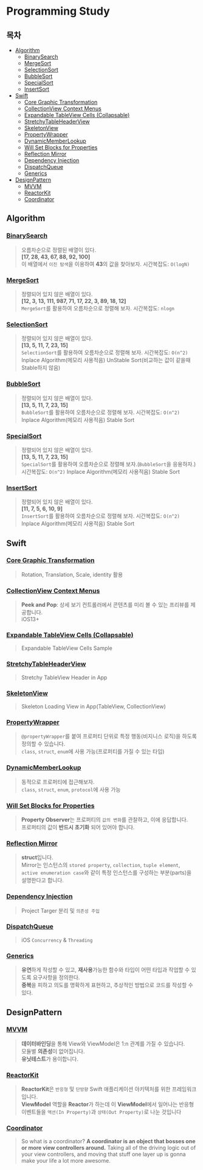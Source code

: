 Programming Study
=================

## 목차

- [Algorithm](#Algorithm)
    - [BinarySearch](#BinarySearch)
    - [MergeSort](#MergeSort)
    - [SelectionSort](#SelectionSort)
    - [BubbleSort](#BubbleSort)
    - [SpecialSort](#SpecialSort)
    - [InsertSort](#InsertSort)
- [Swift](#Swift)
    - [Core Graphic Transformation](#Core-Graphic-Transformation)
    - [CollectionView Context Menus](#CollectionView-Context-Menus)
    - [Expandable TableView Cells (Collapsable)](#Expandable-TableView-Cells-(Collapsable))
    - [StretchyTableHeaderView](#StretchyTableHeaderView)
    - [SkeletonView](#SkeletonView)
    - [PropertyWrapper](#PropertyWrapper)
    - [DynamicMemberLookup](#DynamicMemberLookup)
    - [Will Set Blocks for Properties](#Will-Set-Blocks-for-Properties)
    - [Reflection Mirror](#Reflection-Mirror)
    - [Dependency Injection](#Dependency-Injection)
    - [DispatchQueue](#DispatchQueue)
    - [Generics](#Generics)
- [DesignPattern](#DesignPattern)    
    - [MVVM](#MVVM)
    - [ReactorKit](#ReactorKit)
    - [Coordinator](#Coordinator)

## Algorithm

### [BinarySearch](https://github.com/Jino0910/Study/blob/master/Algorithm/BinarySearch.playground/Contents.swift)
>오름차순으로 정렬된 배열이 있다.  
>**[17, 28, 43, 67, 88, 92, 100]**  
>이 배열에서 `이진 탐색`을 이용하여 **43**의 값을 찾아보자.
> 시간복잡도: `O(logN)`


### [MergeSort](https://github.com/Jino0910/Study/blob/master/Algorithm/MergeSort.playground/Contents.swift)
>정렬되어 있지 않은 배열이 있다.  
>**[12, 3, 13, 111, 987, 71, 17, 22, 3, 89, 18, 12]**  
>`MergeSort`를 활용하여 오름차순으로 정렬해 보자.
> 시간복잡도: `nlogn`

### [SelectionSort](https://github.com/Jino0910/Study/blob/master/Algorithm/SelectionSort.playground/Contents.swift)
>정렬되어 있지 않은 배열이 있다.  
>**[13, 5, 11, 7, 23, 15]**  
>`SelectionSort`를 활용하여 오름차순으로 정렬해 보자.
> 시간복잡도: `O(n^2)`
> Inplace Algorithm(메모리 사용적음)
> UnStable Sort(비교하는 값이 같을때 Stable하지 않음)

### [BubbleSort](https://github.com/Jino0910/Study/blob/master/Algorithm/BubbleSort.playground/Contents.swift)
>정렬되어 있지 않은 배열이 있다.  
>**[13, 5, 11, 7, 23, 15]**  
>`BubbleSort`를 활용하여 오름차순으로 정렬해 보자.
> 시간복잡도: `O(n^2)`
> Inplace Algorithm(메모리 사용적음)
> Stable Sort

### [SpecialSort](https://github.com/Jino0910/Study/blob/master/Algorithm/SpecialSort.playground/Contents.swift)
>정렬되어 있지 않은 배열이 있다.  
>**[13, 5, 11, 7, 23, 15]**  
>`SpecialSort`를 활용하여 오름차순으로 정렬해 보자.(`BubbleSort`을 응용하자.)
> 시간복잡도: `O(n^2)`
> Inplace Algorithm(메모리 사용적음)
> Stable Sort

### [InsertSort](https://github.com/Jino0910/Study/blob/master/Algorithm/InsertSort.playground/Contents.swift)
>정렬되어 있지 않은 배열이 있다.  
>**[11, 7, 5, 6, 10, 9]**  
>`InsertSort`를 활용하여 오름차순으로 정렬해 보자.
> 시간복잡도: `O(n^2)`
> Inplace Algorithm(메모리 사용적음)
> Stable Sort

## Swift

### [Core Graphic Transformation](https://github.com/Jino0910/Study/blob/master/Swift/TransformExample/TransformExample/ViewController.swift)
> Rotation, Translation, Scale, identity 활용

### [CollectionView Context Menus](https://github.com/Jino0910/Study/blob/master/Swift/ContextMenuInCollectionView/ContextMenuInCollectionView/ViewController.swift)
> **Peek and Pop**: 상세 보기 컨트롤러에서 콘텐츠를 미리 볼 수 있는 프리뷰를 제공합니다.  
> iOS13+

### [Expandable TableView Cells (Collapsable)](https://github.com/Jino0910/Study/blob/master/Swift/ExpandableTableViewCells/ExpandableTableViewCells/ViewController.swift)
> Expandable TableView Cells Sample

### [StretchyTableHeaderView](https://github.com/Jino0910/Study/tree/master/Swift/StretchyTableViewHeader/StretchyTableViewHeader)
> Stretchy TableView Header in App

### [SkeletonView](https://github.com/Jino0910/Study/tree/master/Swift/SkeletonApp/SkeletonApp)
> Skeleton Loading View in App(TableView, CollectionView)

### [PropertyWrapper](https://github.com/Jino0910/Study/blob/master/Swift/SwiftPropertyWrappers.playground/Contents.swift)
> `@propertyWrapper`를 붙여 프로퍼티 단위로 특정 행동(비지니스 로직)을 하도록 정의할 수 있습니다.  
>`class`, `struct`, `enum`에 사용 가능(프로퍼티를 가질 수 있는 타입)

### [DynamicMemberLookup](https://github.com/Jino0910/Study/blob/master/Swift/DynamicMemberLookup.playground/Contents.swift)
>동적으로 프로퍼티에 접근해보자.  
>`class`, `struct`, `enum`, `protocol`에 사용 가능

### [Will Set Blocks for Properties](https://github.com/Jino0910/Study/blob/master/Swift/WillSet/WillSet/ViewController.swift)
> **Property Observer**는 프로퍼티의 `값의 변화`를 관찰하고, 이에 응답합니다.  
> 프로퍼티의 값이 **반드시 초기화** 되어 있어야 합니다.

### [Reflection Mirror](https://github.com/Jino0910/Study/blob/master/Swift/Reflection.playground/Contents.swift)
> **struct**입니다.  
> Mirror는 인스턴스의 `stored property`, `collection`, `tuple element`, `active enumeration case`와 같이 특정 인스턴스를 구성하는 부분(parts)을 설명한다고 합니다.

### [Dependency Injection](https://github.com/Jino0910/Study/tree/master/Swift/Dependency%20Injection)
> Project Targer 분리 및 `의존성 주입`

### [DispatchQueue](https://github.com/Jino0910/Study/blob/master/Swift/iOSConcurrency/iOSConcurrency/ViewController.swift)
> iOS `Concurrency` & `Threading`

### [Generics](https://github.com/Jino0910/Study/blob/master/Swift/Generics/Generics/ViewController.swift)
> **유연**하게 작성할 수 있고, **재사용**가능한 함수와 타입이 어떤 타입과 작업할 수 있도록 요구사항을 정의한다.  
> **중복**을 피하고 의도를 명확하게 표현하고, 추상적인 방법으로 코드를 작성할 수 있다.

## DesignPattern

### [MVVM](https://github.com/Jino0910/Study/tree/master/DesignPattern/MVVM/MVVM)
> **데이터바인딩**을 통해 View와 ViewModel은 1:n 관계를 가질 수 있습니다.    
> 모듈별 **의존성**이 없어집니다.  
> **유닛테스트**가 용이합니다.

### [ReactorKit](https://github.com/Jino0910/Study/tree/master/DesignPattern/ReactorKit/ReactorKit)
> **ReactorKit**은 `반응형` 및 `단방향` Swift 애플리케이션 아키텍처를 위한 프레임워크입니다.  
> **ViewModel** 역할을 **Reactor**가 하는데 이 **ViewModel**에서 일어나는 반응형 이벤트들을 `액션(In Property)`과 `상태(Out Property)`로 나눈 것입니다

### [Coordinator](https://github.com/Jino0910/Study/tree/master/DesignPattern/CoordinatorPattern/CoordinatorPattern)
> So what is a coordinator? **A coordinator is an object that bosses one or more view controllers around.** Taking all of the driving logic out of your view controllers, and moving that stuff one layer up is gonna make your life a lot more awesome.

